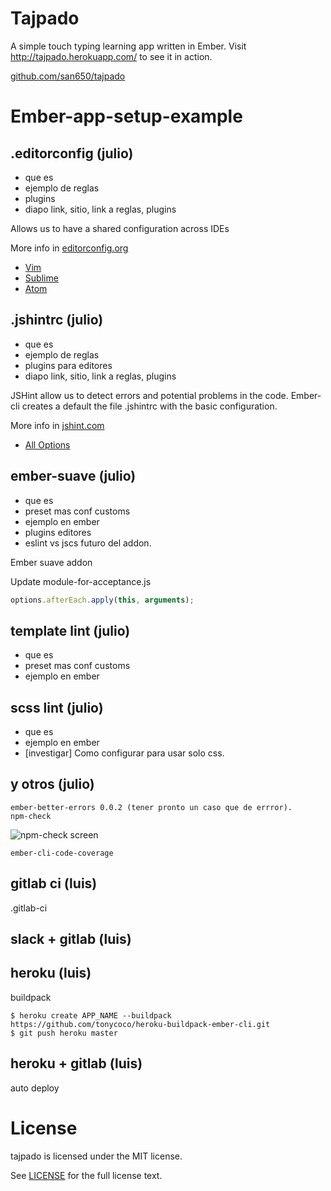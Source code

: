 # Tajpado

A simple touch typing learning app written in Ember. Visit http://tajpado.herokuapp.com/ to see it in action.

[github.com/san650/tajpado](https://github.com/san650/tajpado)

# Ember-app-setup-example

## .editorconfig (julio)

* que es
* ejemplo de reglas
* plugins
* diapo link, sitio, link a reglas, plugins

Allows us to have a shared configuration across IDEs

More info in [editorconfig.org](http://editorconfig.org)

* [Vim](https://github.com/editorconfig/editorconfig-vim#readme)
* [Sublime](https://github.com/sindresorhus/editorconfig-sublime#readme)
* [Atom](https://github.com/sindresorhus/atom-editorconfig#readme)

## .jshintrc (julio)

* que es
* ejemplo de reglas
* plugins para editores
* diapo link, sitio, link a reglas, plugins


JSHint allow us to detect errors and potential problems in the code. Ember-cli
creates a default the file .jshintrc with the basic configuration.

More info in [jshint.com](http://jshint.com)

* [All Options](http://jshint.com/docs/options/)

## ember-suave (julio)

* que es
* preset mas conf customs
* ejemplo en ember
* plugins editores
* eslint vs jscs futuro del addon.

Ember suave addon

Update module-for-acceptance.js

```javascript
options.afterEach.apply(this, arguments);
```

## template lint (julio)

* que es
* preset mas conf customs
* ejemplo en ember

## scss lint (julio)

* que es
* ejemplo en ember
* [investigar] Como configurar para usar solo css.


## y otros (julio)

    ember-better-errors 0.0.2 (tener pronto un caso que de errror).
    npm-check

![npm-check screen](https://www.dropbox.com/s/sne4tcnk0ip1hys/npm-check.png?dl=0)

    ember-cli-code-coverage

## gitlab ci (luis)

.gitlab-ci

## slack + gitlab (luis)


## heroku (luis)

buildpack

```
$ heroku create APP_NAME --buildpack https://github.com/tonycoco/heroku-buildpack-ember-cli.git
$ git push heroku master
```

## heroku + gitlab (luis)

auto deploy

# License

tajpado is licensed under the MIT license.

See [LICENSE](./LICENSE) for the full license text.
